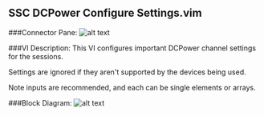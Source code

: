 ## **SSC DCPower Configure Settings.vim**
###Connector Pane:
![alt text](/images/DCPower/SSC%20DCPower/SSC%20DCPower%20Configure%20Settings.vimc.png "SSC DCPower Configure Settings.vim connector pane")

###VI Description:
This VI configures important DCPower channel settings for the sessions.

Settings are ignored if they aren't supported by the devices being used.

Note inputs are recommended, and each can be single elements or arrays.

###Block Diagram:
![alt text](/images/DCPower/SSC%20DCPower/SSC%20DCPower%20Configure%20Settings.vimd.png "SSC DCPower Configure Settings.vim block diagram")
